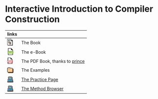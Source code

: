# Interactive Introduction to Compiler Construction

| links |     |
| ----- | --- |
| [![](doc/layout.png)](doc/tutorial-00-preface.html) | The Book |
| [![](doc/epub.png)](book.epub) | The e-Book |
| [![](doc/pdf.png)](book.pdf) | The PDF Book, thanks to [prince](https://www.princexml.com) |
| [![](doc/dir.png)](eg) | The Examples |
| [![](doc/comp.blue.png)](eg.html?mode=ebnf) | [The Practice Page](doc/tutorial-a-webpage.html) |
| [![](doc/comp.blue.png)](methods.html) | [The Method Browser](doc/tutorial-c-compilers.html#the-method-browser-1) |

